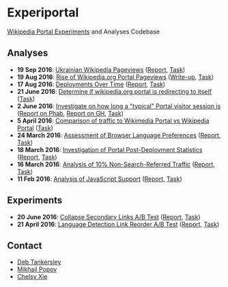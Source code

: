 # Experiportal
[Wikipedia Portal Experiments](https://meta.wikimedia.org/wiki/Research:Portal_experiments) and Analyses Codebase

## Analyses

* __19 Sep 2016__: [Ukrainian Wikipedia Pageviews](Analyses/Ukrainian%20Wikipedia) ([Report](http://wikimedia-research.github.io/Discovery-Research-Portal/ukrainian/), [Task](https://phabricator.wikimedia.org/T143853))
* __19 Aug 2016__: [Rise of Wikipedia.org Portal Pageviews](Analyses/Pageviews%20Rise) ([Write-up](Analyses/Pageviews%20Rise/README.md), [Task](https://phabricator.wikimedia.org/T143045))
* __17 Aug 2016__: [Deployments Over Time](Analyses/Deployments%20Over%20Time) ([Report](http://wikimedia-research.github.io/Discovery-Research-Portal/deployments/), [Task](https://phabricator.wikimedia.org/T138397))
* __21 June 2016__: [Determine if wikipedia.org portal is redirecting to itself](Analyses/Self-Referrals) ([Task](https://phabricator.wikimedia.org/T130769))
* __2 June 2016__: [Investigate on how long a "typical" Portal visitor session is](Analyses/Session%20Length) ([Report on Phab](https://phabricator.wikimedia.org/F4105798), [Report on GH](https://github.com/wikimedia-research/Discovery-Research-Portal/blob/master/Analyses/Session%20Length/report.pdf), [Task](https://phabricator.wikimedia.org/T134301))
* __5 April 2016__: [Comparison of traffic to Wikimedia Portal vs Wikipedia Portal](https://github.com/wikimedia-research/Discovery-Portal-Adhoc-WikimediaPortal) ([Task](https://phabricator.wikimedia.org/T129750))
* __24 March 2016__: [Assessment of Browser Language Preferences](Analyses/Browser%20Preferred%20Languages) ([Report](https://commons.wikimedia.org/wiki/File:Analysis_of_Clickthrough_Rates_and_User_Preferred_Languages_on_Wikipedia_Portal.pdf), [Task](https://phabricator.wikimedia.org/T129679))
* __18 March 2016__: [Investigation of Portal Post-Deployment Statistics](Analyses/Post-Deployment%20(2016-03-18)) ([Report](https://commons.wikimedia.org/wiki/File:Initial_Assessment_of_New_Wikipedia_Portal%27s_Search_Box_Deployment.pdf), [Task](https://phabricator.wikimedia.org/T130235))
* __16 March 2016__: [Analysis of 10% Non-Search-Referred Traffic](Analyses/10%25%20Referrals) ([Report](https://commons.wikimedia.org/wiki/File:Analysis_of_Non-Search_Engine_Referred_Traffic_to_Wikipedia_Portal.pdf), [Task](https://phabricator.wikimedia.org/T129563))
* __11 Feb 2016__: [Analysis of JavaScript Support](https://github.com/wikimedia-research/Discovery-Portal-Adhoc-JavaScriptSupport) ([Report](https://commons.wikimedia.org/wiki/File:Analysis_of_Wikipedia_Portal_Traffic_and_JavaScript_Support.pdf), [Task](https://phabricator.wikimedia.org/T124655))

## Experiments

* __20 June 2016__: [Collapse Secondary Links A/B Test](https://github.com/wikimedia-research/Discovery-Portal-Test-SecondaryLinks) ([Report](https://commons.wikimedia.org/wiki/File:Wikipedia_Portal_AB_Test_of_Collapsing_links_to_Wikipedia_in_other_languages.pdf), [Task](https://phabricator.wikimedia.org/T134011))
* __21 April 2016__: [Language Detection Link Reorder A/B Test](https://github.com/wikimedia-research/Discovery-Portal-Test-PrimaryLinkLangDetect) ([Report](https://commons.wikimedia.org/wiki/File:Wikipedia_Portal_Test_of_Language_Detection_and_Primary_Link_Resorting.pdf), [Task](https://phabricator.wikimedia.org/T124115))

## Contact

- [Deb Tankersley](https://meta.wikimedia.org/wiki/User:DTankersley_(WMF))
- [Mikhail Popov](https://meta.wikimedia.org/wiki/User:MPopov_(WMF))
- [Chelsy Xie](https://meta.wikimedia.org/wiki/User:CXie_(WMF))
